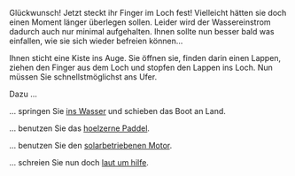 Glückwunsch! Jetzt steckt ihr Finger im Loch fest!
Vielleicht hätten sie doch einen Moment länger überlegen sollen.
Leider wird der Wassereinstrom dadurch auch nur minimal aufgehalten.
Ihnen sollte nun besser bald was einfallen, wie sie sich wieder befreien können...

Ihnen sticht eine Kiste ins Auge. Sie öffnen sie,
finden darin einen Lappen, ziehen den Finger
aus dem Loch und stopfen den Lappen ins Loch.
Nun müssen Sie schnellstmöglichst ans Ufer.

Dazu …

… springen Sie [ins Wasser](ins-Wasser/ins-Wasser.md) und schieben das Boot an Land.

… benutzen Sie das [hoelzerne Paddel](hoelzernes-Paddel/hoelzernes-Paddel.md).

… benutzen Sie den [solarbetriebenen Motor](solarbetriebener-Motor/solarbetriebener-Motor.md).

… schreien Sie nun doch [laut um hilfe](../Hilfeschrei/Hilfeschrei.md).
